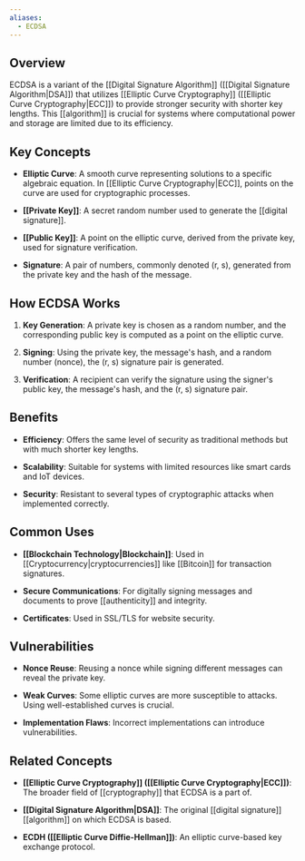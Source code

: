 ```yaml
---
aliases:
  - ECDSA
---
```


## Overview

ECDSA is a variant of the [[Digital Signature Algorithm]] ([[Digital Signature Algorithm|DSA]]) that utilizes [[Elliptic Curve Cryptography]] ([[Elliptic Curve Cryptography|ECC]]) to provide stronger security with shorter key lengths. This [[algorithm]] is crucial for systems where computational power and storage are limited due to its efficiency.

## Key Concepts

- **Elliptic Curve**: A smooth curve representing solutions to a specific algebraic equation. In [[Elliptic Curve Cryptography|ECC]], points on the curve are used for cryptographic processes.
    
- **[[Private Key]]**: A secret random number used to generate the [[digital signature]].
    
- **[[Public Key]]**: A point on the elliptic curve, derived from the private key, used for signature verification.
    
- **Signature**: A pair of numbers, commonly denoted (r, s), generated from the private key and the hash of the message.
    

## How ECDSA Works

1. **Key Generation**: A private key is chosen as a random number, and the corresponding public key is computed as a point on the elliptic curve.
    
2. **Signing**: Using the private key, the message's hash, and a random number (nonce), the (r, s) signature pair is generated.
    
3. **Verification**: A recipient can verify the signature using the signer's public key, the message's hash, and the (r, s) signature pair.
    

## Benefits

- **Efficiency**: Offers the same level of security as traditional methods but with much shorter key lengths.
    
- **Scalability**: Suitable for systems with limited resources like smart cards and IoT devices.
    
- **Security**: Resistant to several types of cryptographic attacks when implemented correctly.
    

## Common Uses

- **[[Blockchain Technology|Blockchain]]**: Used in [[Cryptocurrency|cryptocurrencies]] like [[Bitcoin]] for transaction signatures.
    
- **Secure Communications**: For digitally signing messages and documents to prove [[authenticity]] and integrity.
    
- **Certificates**: Used in SSL/TLS for website security.
    

## Vulnerabilities

- **Nonce Reuse**: Reusing a nonce while signing different messages can reveal the private key.
    
- **Weak Curves**: Some elliptic curves are more susceptible to attacks. Using well-established curves is crucial.
    
- **Implementation Flaws**: Incorrect implementations can introduce vulnerabilities.
    

## Related Concepts

- **[[Elliptic Curve Cryptography]] ([[Elliptic Curve Cryptography|ECC]])**: The broader field of [[cryptography]] that ECDSA is a part of.
    
- **[[Digital Signature Algorithm|DSA]]**: The original [[digital signature]] [[algorithm]] on which ECDSA is based.
    
- **ECDH ([[Elliptic Curve Diffie-Hellman]])**: An elliptic curve-based key exchange protocol.